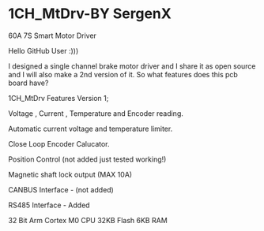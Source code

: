 # 1CH_MtDrv-BY SergenX
 60A 7S Smart Motor Driver

Hello GitHub User :)))

I designed a single channel brake motor driver and I share it as open source and I will also make a 2nd version of it. 
So what features does this pcb board have?


1CH_MtDrv Features Version 1;

Voltage , Current , Temperature and Encoder reading.

Automatic current voltage and temperature limiter.

Close Loop Encoder Calucator.

Position Control (not added just tested working!)

Magnetic shaft lock output (MAX 10A)

CANBUS Interface - (not added)

RS485 Interface - Added

32 Bit Arm Cortex M0 CPU 32KB Flash 6KB RAM
